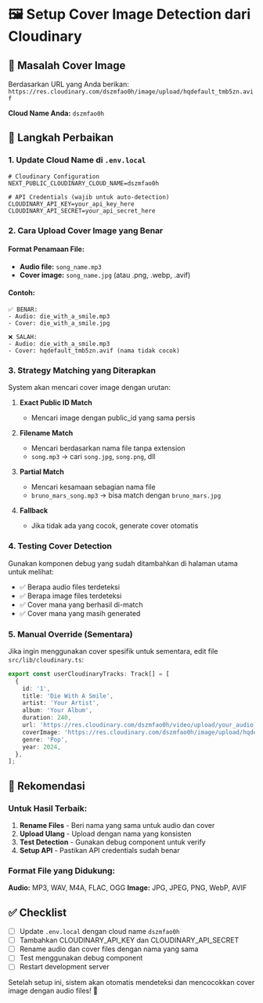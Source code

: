# 🖼️ Setup Cover Image Detection dari Cloudinary

## 🎯 Masalah Cover Image

Berdasarkan URL yang Anda berikan: `https://res.cloudinary.com/dszmfao0h/image/upload/hqdefault_tmb5zn.avif`

**Cloud Name Anda:** `dszmfao0h`

## 🔧 Langkah Perbaikan

### 1. Update Cloud Name di `.env.local`

```env
# Cloudinary Configuration  
NEXT_PUBLIC_CLOUDINARY_CLOUD_NAME=dszmfao0h

# API Credentials (wajib untuk auto-detection)
CLOUDINARY_API_KEY=your_api_key_here
CLOUDINARY_API_SECRET=your_api_secret_here
```

### 2. Cara Upload Cover Image yang Benar

#### Format Penamaan File:
- **Audio file:** `song_name.mp3`
- **Cover image:** `song_name.jpg` (atau .png, .webp, .avif)

#### Contoh:
```
✅ BENAR:
- Audio: die_with_a_smile.mp3
- Cover: die_with_a_smile.jpg

❌ SALAH:
- Audio: die_with_a_smile.mp3  
- Cover: hqdefault_tmb5zn.avif (nama tidak cocok)
```

### 3. Strategy Matching yang Diterapkan

System akan mencari cover image dengan urutan:

1. **Exact Public ID Match**
   - Mencari image dengan public_id yang sama persis

2. **Filename Match** 
   - Mencari berdasarkan nama file tanpa extension
   - `song.mp3` → cari `song.jpg`, `song.png`, dll

3. **Partial Match**
   - Mencari kesamaan sebagian nama file
   - `bruno_mars_song.mp3` → bisa match dengan `bruno_mars.jpg`

4. **Fallback**
   - Jika tidak ada yang cocok, generate cover otomatis

### 4. Testing Cover Detection

Gunakan komponen debug yang sudah ditambahkan di halaman utama untuk melihat:
- ✅ Berapa audio files terdeteksi
- ✅ Berapa image files terdeteksi  
- ✅ Cover mana yang berhasil di-match
- ✅ Cover mana yang masih generated

### 5. Manual Override (Sementara)

Jika ingin menggunakan cover spesifik untuk sementara, edit file `src/lib/cloudinary.ts`:

```typescript
export const userCloudinaryTracks: Track[] = [
  {
    id: '1',
    title: 'Die With A Smile',
    artist: 'Your Artist',
    album: 'Your Album',
    duration: 240,
    url: 'https://res.cloudinary.com/dszmfao0h/video/upload/your_audio_file.mp3',
    coverImage: 'https://res.cloudinary.com/dszmfao0h/image/upload/hqdefault_tmb5zn.avif', // ✅ URL asli Anda
    genre: 'Pop',
    year: 2024,
  },
];
```

## 🚀 Rekomendasi

### Untuk Hasil Terbaik:

1. **Rename Files** - Beri nama yang sama untuk audio dan cover
2. **Upload Ulang** - Upload dengan nama yang konsisten
3. **Test Detection** - Gunakan debug component untuk verify
4. **Setup API** - Pastikan API credentials sudah benar

### Format File yang Didukung:

**Audio:** MP3, WAV, M4A, FLAC, OGG
**Image:** JPG, JPEG, PNG, WebP, AVIF

## ✅ Checklist

- [ ] Update `.env.local` dengan cloud name `dszmfao0h`
- [ ] Tambahkan CLOUDINARY_API_KEY dan CLOUDINARY_API_SECRET
- [ ] Rename audio dan cover files dengan nama yang sama
- [ ] Test menggunakan debug component
- [ ] Restart development server

Setelah setup ini, sistem akan otomatis mendeteksi dan mencocokkan cover image dengan audio files! 🎉 